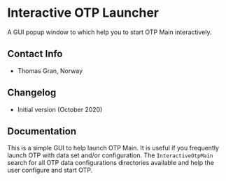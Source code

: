 # Interactive OTP Launcher

A GUI popup window to which help you to start OTP Main interactively.

## Contact Info

- Thomas Gran, Norway

## Changelog

- Initial version (October 2020)

## Documentation

This is a simple GUI to help launch OTP Main. It is useful if you frequently launch OTP with data
set and/or configuration. The `InteractiveOtpMain` search for all OTP data configurations
directories available and help the user configure and start OTP.  
 
